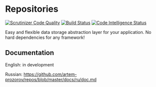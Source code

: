 # Repositories

[![Scrutinizer Code Quality](https://scrutinizer-ci.com/g/artem-prozorov/repos/badges/quality-score.png?b=master)](https://scrutinizer-ci.com/g/artem-prozorov/repos/?branch=master)
[![Build Status](https://scrutinizer-ci.com/g/artem-prozorov/repos/badges/build.png?b=master)](https://scrutinizer-ci.com/g/artem-prozorov/repos/build-status/master)
[![Code Intelligence Status](https://scrutinizer-ci.com/g/artem-prozorov/repos/badges/code-intelligence.svg?b=master)](https://scrutinizer-ci.com/code-intelligence)

Easy and flexible data storage abstraction layer for your application. No hard dependencies for any framework!

## Documentation

English: in development

Russian: https://github.com/artem-prozorov/repos/blob/master/docs/ru/doc.md
